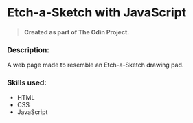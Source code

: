 # Etch-a-Sketch with JavaScript

> #### Created as part of The Odin Project.

### Description:

A web page made to resemble an Etch-a-Sketch drawing pad.

### Skills used:

- HTML
- CSS
- JavaScript
